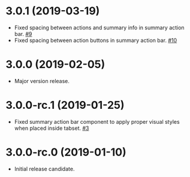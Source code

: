 # 3.0.1 (2019-03-19)

- Fixed spacing between actions and summary info in summary action bar. [#9](https://github.com/blackbaud/skyux-action-bars/pull/9)
- Fixed spacing between action buttons in summary action bar. [#10](https://github.com/blackbaud/skyux-action-bars/pull/10)

# 3.0.0 (2019-02-05)

- Major version release.

# 3.0.0-rc.1 (2019-01-25)

- Fixed summary action bar component to apply proper visual styles when placed inside tabset. [#3](https://github.com/blackbaud/skyux-action-bars/pull/3)

# 3.0.0-rc.0 (2019-01-10)

- Initial release candidate.
